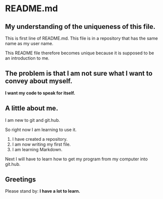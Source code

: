 # README.md

## My understanding of the uniqueness of this file.

This is first line of README.md. 
This file is in a repository that has the same name as my user name.

This README file therefore becomes unique because it is supposed to be an introduction to me.

## The problem is that I am not sure what I want to convey about myself.
**I want my code to speak for itself.**

## A little about me.
I am new to git and git.hub.

So right now I am learning to use it.
1. I have created a repository.
2. I am now writing my first file.
3. I am learning Markdown.

Next I will have to learn how to get my program from my computer into git.hub.

## Greetings

Please stand by: **I have a lot to learn.**
